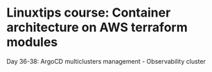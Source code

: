 # Linuxtips course: Container architecture on AWS terraform modules

Day 36-38: ArgoCD multiclusters management - Observability cluster
